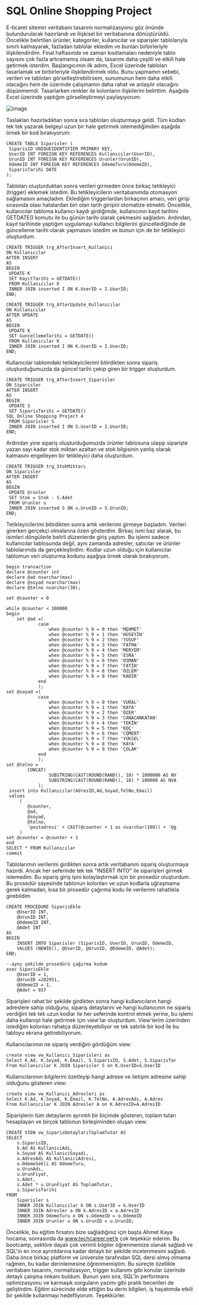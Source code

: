 # SQL Online Shopping Project

E-ticaret sitemin veritabanı tasarımı normalizasyonu göz önünde bulundurularak
hazırlandı ve ilişkisel bir veritabanına dönüştürüldü. Öncelikle belirtilen ürünler,
kategoriler, kullanıcılar ve siparişler tablolarıyla sınırlı kalmayarak, fazladan tablolar
ekledim ve bunları birbirleriyle ilişkilendirdim. Final haftasında ve zaman kısıtlamaları
nedeniyle tablo sayısını çok fazla artıramamış olsam da, tasarımı daha çeşitli ve etkili
hale getirmek isterdim.
Başlangıcımın ilk adımı, Excel üzerinde tabloları tasarlamak ve birbirleriyle
ilişkilendirmek oldu. Bunu yapmamın sebebi, verileri ve tabloları görselleştirebilirsem,
sunumunun hem daha etkili olacağını hem de üzerinde çalışmamın daha rahat ve
anlaşılır olacağını düşünmemdi. Tasarlarken renkler ile kolonların ilişkilerini belirttim.
Aşağıda Excel üzerinde yaptığım görselleştirmeyi paylaşıyorum:

![image](https://github.com/Memirdogan/OnlineShoppingDB/assets/66549233/3210cfd3-3602-400b-84e9-7e0c8a38f2f5)

Taslakları hazırladıktan sonra sıra tabloları oluşturmaya geldi. Tüm kodları tek tek
yazarak belgeyi uzun bir hale getirmek istemediğimden aşağıda örnek bir kod
bırakıyorum:

```
CREATE TABLE Siparisler (
 SiparisID UNIQUEIDENTIFIER PRIMARY KEY,
 UserID INT FOREIGN KEY REFERENCES Kullanıcılar(UserID),
 UrunID INT FOREIGN KEY REFERENCES Urunler(UrunID),
 OdemeID INT FOREIGN KEY REFERENCES OdemeTuru(OdemeID),
 SiparisTarihi DATE
);
```

Tabloları oluşturduktan sonra verileri girmeden önce birkaç tetikleyici (trigger) eklemek
istedim. Bu tetikleyicilerin veritabanımda otomasyon sağlamasını amaçladım. Eklediğim
triggerlardan birkaçının amacı, veri girişi sırasında olası hatalardan biri olan tarih girişini
otomatize etmekti. Öncelikle, kullanıcılar tabloma kullanıcı kaydı girdiğimde, kullanıcının
kayıt tarihini GETDATE() komutu ile bu günün tarihi olarak çekmesini sağladım.
Ardından, kayıt tarihinde yaptığım uygulamayı kullanıcı bilgilerini güncellediğinde de
güncelleme tarihi olarak yapmasını istedim ve bunun için de bir tetikleyici oluşturdum.

```
CREATE TRIGGER trg_AfterInsert_Kullanici
ON Kullanıcılar
AFTER INSERT
AS
BEGIN
 UPDATE K
 SET KayıtTarihi = GETDATE()
 FROM Kullanıcılar K
 INNER JOIN inserted I ON K.UserID = I.UserID;
END;
```
```
CREATE TRIGGER trg_AfterUpdate_Kullanıcılar
ON Kullanıcılar
AFTER UPDATE
AS
BEGIN
 UPDATE K
 SET GuncellemeTarihi = GETDATE()
 FROM Kullanıcılar K
 INNER JOIN inserted I ON K.UserID = I.UserID;
END;
```

Kullanıcılar tablomdaki tetikleyicilerimi bitirdikten sonra sipariş oluşturduğumuzda da
güncel tarihi çekip giren bir trigger oluşturdum.

```
CREATE TRIGGER trg_AfterInsert_Siparisler
ON Siparisler
AFTER INSERT
AS
BEGIN
 UPDATE S
 SET SiparisTarihi = GETDATE()
SQL Online Shopping Project 4
 FROM Siparisler S
 INNER JOIN inserted I ON S.UserID = I.UserID;
END;
```

Ardından yine sipariş oluşturduğumuzda ürünler tablosuna ulaşıp siparişte yazan sayı
kadar stok miktarı azaltan ve stok bilgisinin yanlış olarak kalmasını engelleyen bir
tetikleyici daha oluşturdum.

```
CREATE TRIGGER trg_StokMiktarı
ON Siparisler
AFTER INSERT
AS
BEGIN
 UPDATE Urunler
 SET Stok = Stok - S.Adet
 FROM Urunler u
 INNER JOIN inserted S ON u.UrunID = S.UrunID;
END;
```
Tetikleyicilerimi bitirdikten sonra artık verilerimi girmeye başladım. Verileri girerken
gerçekçi olmalarına özen gösterdim. Birkaç ismi baz alarak, bu isimleri döngülerle belirli
düzenlerde giriş yaptım. Bu işlemi sadece kullanıcılar tablosunda değil, aynı zamanda
adresler, satıcılar ve ürünler tablolarımda da gerçekleştirdim. Kodlar uzun olduğu için
kullanıcılar tablomun veri oluşturma kodunu aşağıya örnek olarak bırakıyorum.

```
begin transaction
declare @counter int
declare @ad nvarchar(max)
declare @soyad nvarchar(max)
declare @telno nvarchar(30);

set @counter = 0

while @counter < 100000
begin
    set @ad =(
            case
                when @counter % 9 = 0 then 'MEHMET'
                when @counter % 9 = 1 then 'HÜSEYİN'
                when @counter % 9 = 2 then 'YUSUF'
                when @counter % 9 = 3 then 'FATMA'
                when @counter % 9 = 4 then 'MERYEM'
                when @counter % 9 = 5 then 'ESRA'
                when @counter % 9 = 6 then 'OSMAN'
                when @counter % 9 = 7 then 'FATİH'
                when @counter % 9 = 8 then 'ÖZLEM'
                when @counter % 9 = 9 then 'KADİR'
            end
            );
set @soyad =(
            case
                when @counter % 9 = 0 then 'VURAL'
                when @counter % 9 = 1 then 'KAYA'
                when @counter % 9 = 2 then 'ÖZER'
                when @counter % 9 = 3 then 'CANACANKATAN'
                when @counter % 9 = 4 then 'TEKİN'
                when @counter % 9 = 5 then 'KOÇ'
                when @counter % 9 = 6 then 'CÖMERT'
                when @counter % 9 = 7 then 'YÜKSEL'
                when @counter % 9 = 8 then 'KAYA'
                when @counter % 9 = 9 then 'ÇOLAK'
            end
            );
set @telno =
        CONCAT(
                SUBSTRING(CAST(ROUND(RAND(), 10) * 1000000 AS NV
                SUBSTRING(CAST(ROUND(RAND(), 10) * 100000 AS NVA
            );
 insert into Kullanıcılar(AdresID,Ad,Soyad,TelNo,Email)
 values
     (
        @counter,
        @ad,
        @soyad,
        @telno,
        'postadresi' + CAST(@counter + 1 as nvarchar(100)) + '@g
     )
set @counter = @counter + 1
end
SELECT * FROM Kullanıcılar
commit
```

Tablolarımın verilerini girdikten sonra artık veritabanım sipariş oluşturmaya hazırdı.
Ancak her seferinde tek tek "INSERT INTO" ile siparişleri girmek istemedim. Bu sipariş
giriş işini kolaylaştırmak için bir prosedür oluşturdum. Bu prosedür sayesinde tablonun
kolonları ve uzun kodlarla uğraşmama gerek kalmadan, kısa bir prosedür çağırma kodu
ile verilerimi rahatlıkla girebildim

```
CREATE PROCEDURE SiparisEkle
    @UserID INT,
    @UrunID INT,
    @OdemeID INT,
    @Adet INT
AS
BEGIN
    INSERT INTO Siparisler (SiparisID, UserID, UrunID, OdemeID,
    VALUES (NEWID(), @UserID, @UrunID, @OdemeID, @Adet);
END;

--aynı şekilde prosedürü çağırma kodum
exec SiparisEkle
    @UserID = 1,
    @UrunID =282951,
    @OdemeID = 1,
    @Adet = 937
```

Siparişleri rahat bir şekilde girdikten sonra hangi kullanıcıların hangi adreslere sahip
olduğunu, sipariş detaylarını ve hangi kullanıcının ne sipariş verdiğini tek tek uzun
kodlar ile her seferinde kontrol etmek yerine, bu işlemi daha kullanışlı hale getirmek için
view'lar oluşturdum. View'lerim üzerinden istediğim kolonları rahatça düzenleyebiliyor ve
tek satırlık bir kod ile bu tabloyu ekrana getirebiliyorum.


Kullanıcılarımın ne sipariş verdiğini gördüğüm view:
```
create view vw_Kullanıcı_Siparisleri as
Select K.Ad, K.Soyad, K.Email, S.SiparisID, S.Adet, S.SiparisTar
From Kullanıcılar K JOIN Siparisler S on K.UserID=S.UserID
```

Kullanıcılarımın bilgilerini özetleyip hangi adrese ve iletişim adresine sahip olduğunu
gösteren view:

```
create view vw_Kullanıcı_Adresleri as
Select K.Ad, K.Soyad, K.Email, K.TelNo, A.AdresAdı, A.Adres
From Kullanıcılar K JOIN Adresler A on K.AdresID=A.AdresID
```

Siparişlerin tüm detaylarını ayrıntılı bir biçimde gösteren, toplam tutarı hesaplayan
ve birçok tablonun birleşiminden oluşan view:

```
CREATE VIEW vw_SiparisDetaylarıToplamTutar AS
SELECT
    s.SiparisID,
    k.Ad AS KullaniciAdi,
    k.Soyad AS KullaniciSoyadi,
    a.AdresAdı AS KullaniciAdresi,
    o.OdemeSekli AS OdemeTuru,
    u.UrunAdı,
    u.UrunFiyat,
    s.Adet,
    s.Adet * u.UrunFiyat AS ToplamTutar,
    s.SiparisTarihi
FROM
    Siparisler s
    INNER JOIN Kullanıcılar k ON s.UserID = k.UserID
    INNER JOIN Adresler a ON k.AdresID = a.AdresID
    INNER JOIN OdemeTuru o ON s.OdemeID = o.OdemeID
    INNER JOIN Urunler u ON s.UrunID = u.UrunID;
```

Öncelikle, bu eğitim fırsatını bize sağladığınız için başta Ahmet Kaya hocama,
sonrasında da www.techcareer.net’e çok teşekkür ederim. Bu bootcamp, sektöre dayalı
çok verimli bilgiler öğrenmemize olanak sağladı ve SQL'in en ince ayrıntılarına kadar
detaylı bir şekilde incelenmesini sağladı. Daha önce birkaç platform ve üniversite
tarafından SQL dersi almış olmama rağmen, bu kadar derinlemesine öğrenmemiştim.
Bu süreçte özellikle veritabanı tasarımı, normalizasyon, trigger kullanımı gibi konular
üzerinde detaylı çalışma imkanı buldum. Bunun yanı sıra, SQL'in performans
optimizasyonu ve karmaşık sorguların yazımı gibi pratik becerileri de geliştirdim. Eğitim
sürecinde elde ettiğim bu derin bilgileri, iş hayatımda etkili bir şekilde kullanmayı
hedefliyorum.
Teşekkürler.
